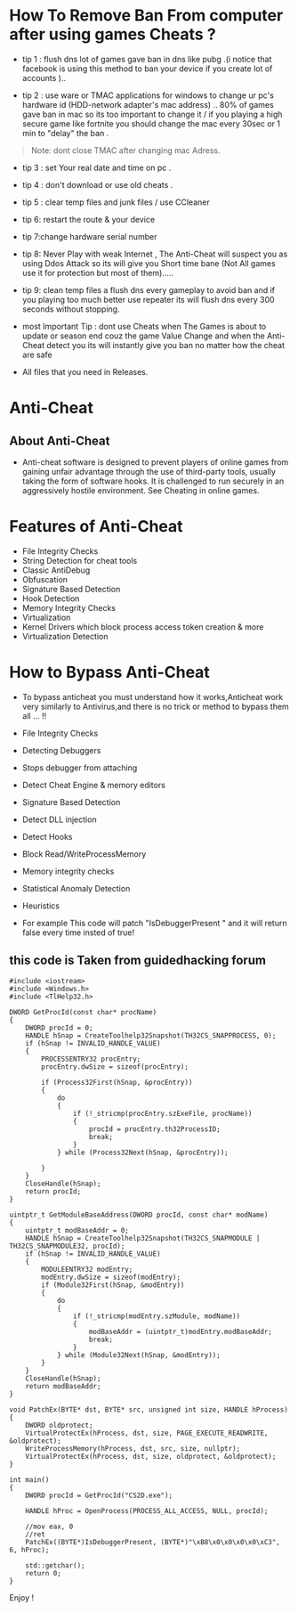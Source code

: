 # How To Remove Ban From computer after using games Cheats ?


* tip 1 : flush dns lot of games  gave ban in dns like pubg .(i notice that facebook is using this method to ban your device if you create lot of accounts ).. 

* tip 2 : use ware or TMAC applications for windows to change ur pc's hardware id (HDD-network adapter's mac address) ..  80% of games gave ban in mac so its too important to change it / if you playing a  high secure game like fortnite you should change the mac every 30sec or 1 min to "delay" the ban .
> Note: dont close TMAC after changing mac Adress.

* tip 3 : set Your  real date and time on pc .

* tip 4 :  don't download or use old cheats .

* tip 5 : clear temp files and junk files / use CCleaner

* tip 6: restart the route & your device

* tip 7:change hardware  serial number

* tip 8: Never Play with weak Internet , The Anti-Cheat will suspect you as using  Ddos Attack so its will give you Short time bane (Not All games use it for protection but most of them).....

* tip 9:  clean temp files a flush dns  every gameplay to  avoid ban  and if you playing too much better use  repeater its will flush dns every 300 seconds without stopping.

*  most Important Tip :  dont use Cheats when The Games is about to update or season end couz the game Value Change and when the Anti-Cheat  detect you its will instantly give you ban  no matter how the cheat are safe

*  All files that you need in Releases.

# Anti-Cheat

## About Anti-Cheat

* Anti-cheat software is designed to prevent players of online games from gaining unfair advantage through the use of third-party tools, usually taking the form of software hooks. It is challenged to run securely in an aggressively hostile environment. See Cheating in online games.

# Features of Anti-Cheat 

* File Integrity Checks
* String Detection for cheat tools
* Classic AntiDebug
* Obfuscation
* Signature Based Detection
* Hook Detection
* Memory Integrity Checks
* Virtualization
* Kernel Drivers which block process access token creation & more
* Virtualization Detection

# How to Bypass Anti-Cheat 

*  To bypass anticheat you must understand how it works,Anticheat work very similarly to Antivirus,and there is no trick or method to bypass them all ... !!

* File Integrity Checks
* Detecting Debuggers
* Stops debugger from attaching
* Detect Cheat Engine & memory editors
* Signature Based Detection
* Detect DLL injection
* Detect Hooks
* Block Read/WriteProcessMemory
* Memory integrity checks
* Statistical Anomaly Detection
* Heuristics

* For example  This code will patch "IsDebuggerPresent " and it will return false every time insted of true!

## this code is Taken from guidedhacking forum 
```
#include <iostream>
#include <Windows.h>
#include <TlHelp32.h>

DWORD GetProcId(const char* procName)
{
    DWORD procId = 0;
    HANDLE hSnap = CreateToolhelp32Snapshot(TH32CS_SNAPPROCESS, 0);
    if (hSnap != INVALID_HANDLE_VALUE)
    {
        PROCESSENTRY32 procEntry;
        procEntry.dwSize = sizeof(procEntry);

        if (Process32First(hSnap, &procEntry))
        {
            do
            {
                if (!_stricmp(procEntry.szExeFile, procName))
                {
                    procId = procEntry.th32ProcessID;
                    break;
                }
            } while (Process32Next(hSnap, &procEntry));

        }
    }
    CloseHandle(hSnap);
    return procId;
}

uintptr_t GetModuleBaseAddress(DWORD procId, const char* modName)
{
    uintptr_t modBaseAddr = 0;
    HANDLE hSnap = CreateToolhelp32Snapshot(TH32CS_SNAPMODULE | TH32CS_SNAPMODULE32, procId);
    if (hSnap != INVALID_HANDLE_VALUE)
    {
        MODULEENTRY32 modEntry;
        modEntry.dwSize = sizeof(modEntry);
        if (Module32First(hSnap, &modEntry))
        {
            do
            {
                if (!_stricmp(modEntry.szModule, modName))
                {
                    modBaseAddr = (uintptr_t)modEntry.modBaseAddr;
                    break;
                }
            } while (Module32Next(hSnap, &modEntry));
        }
    }
    CloseHandle(hSnap);
    return modBaseAddr;
}

void PatchEx(BYTE* dst, BYTE* src, unsigned int size, HANDLE hProcess)
{
    DWORD oldprotect;
    VirtualProtectEx(hProcess, dst, size, PAGE_EXECUTE_READWRITE, &oldprotect);
    WriteProcessMemory(hProcess, dst, src, size, nullptr);
    VirtualProtectEx(hProcess, dst, size, oldprotect, &oldprotect);
}

int main()
{
    DWORD procId = GetProcId("CS2D.exe");

    HANDLE hProc = OpenProcess(PROCESS_ALL_ACCESS, NULL, procId);

    //mov eax, 0
    //ret
    PatchEx((BYTE*)IsDebuggerPresent, (BYTE*)"\xB8\x0\x0\x0\x0\xC3", 6, hProc);

    std::getchar();
    return 0;
}

```



Enjoy !
